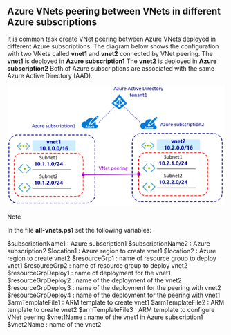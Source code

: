 <properties
pageTitle= 'Azure VNets in peering in different Azure subscriptions'
description= "VNets peering between VNets in different Azure subscriptions"
documentationcenter: na
services=""
documentationCenter="na"
authors="fabferri"
manager=""
editor=""/>

<tags
   ms.service="configuration-Example-Azure"
   ms.devlang="na"
   ms.topic="article"
   ms.tgt_pltfrm="na"
   ms.workload="na"
   ms.date="08/04/2020"
   ms.author="fabferri" />

## Azure VNets peering between VNets in different Azure subscriptions

It is common task create VNet peering between Azure VNets deployed in different Azure subscriptions.
The diagram below shows the configuration with two VNets called **vnet1** and **vnet2** connected by VNet peering.
The **vnet1** is deployed in **Azure subscription1**
The **vnet2** is deployed in **Azure subscription2**
Both of Azure subscriptions are associated with the same Azure Active Directory (AAD).

[![1]][1]


> [!NOTE]
> In the file **all-vnets.ps1** set the following variables:
>
> $subscriptionName1   : Azure subscription1
> $subscriptionName2   : Azure subscription2
> $location1           : Azure region to create vnet1
> $location2           : Azure region to create vnet2
> $resourceGrp1        : name of resource group to deploy vnet1 
> $resourceGrp2        : name of resource group to deploy vnet2
> $resourceGrpDeploy1  : name of deployment for the vnet1 
> $resourceGrpDeploy2  : name of the deployment of the vnet2
> $resourceGrpDeploy3  : name of the deployment for the peering with vnet2
> $resourceGrpDeploy4  : name of the deployment for the peering with vnet1
> $armTemplateFile1    : ARM template to create vnet1 
> $armTemplateFile2    : ARM template to create vnet2 
> $armTemplateFile3    : ARM template to configure VNet peering
> $vnet1Name           : name of the vnet1 in Azure subscription1
> $vnet2Name           : name of the vnet2 


<!--Image References-->

[1]: ./media/network-diagram.png "network diagram"

<!--Link References-->


